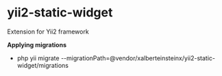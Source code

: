 # yii2-static-widget
Extension for Yii2 framework

**Applying migrations**
- php yii migrate --migrationPath=@vendor/xalberteinsteinx/yii2-static-widget/migrations
